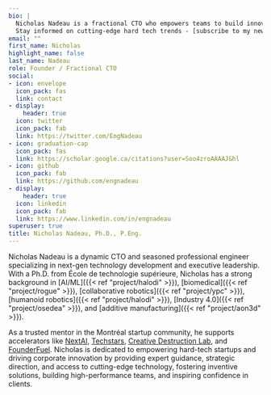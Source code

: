 ```yaml
---
bio: |
  Nicholas Nadeau is a fractional CTO who empowers teams to build innovative, next-generation technologies.
  Stay informed on cutting-edge hard tech trends - [subscribe to my newsletter](https://engnadeau.substack.com). Ready to innovate? [Discover my services]({{< ref "services/" >}}) and accelerate your growth.
email: ""
first_name: Nicholas
highlight_name: false
last_name: Nadeau
role: Founder / Fractional CTO
social:
- icon: envelope
  icon_pack: fas
  link: contact
- display:
    header: true
  icon: twitter
  icon_pack: fab
  link: https://twitter.com/EngNadeau
- icon: graduation-cap
  icon_pack: fas
  link: https://scholar.google.ca/citations?user=Soo4zroAAAAJ&hl
- icon: github
  icon_pack: fab
  link: https://github.com/engnadeau
- display:
    header: true
  icon: linkedin
  icon_pack: fab
  link: https://www.linkedin.com/in/engnadeau
superuser: true
title: Nicholas Nadeau, Ph.D., P.Eng.
---
```


<!--
sync the following bios:
- "bio" above
- "description" in config/_default/params.toml
-->

Nicholas Nadeau is a dynamic CTO and seasoned professional engineer specializing in next-gen technology development and executive leadership. With a Ph.D. from École de technologie supérieure, Nicholas has a strong background in [AI/ML]({{< ref "project/halodi" >}}), [biomedical]({{< ref "project/rogue" >}}), [collaborative robotics]({{< ref "project/ypc" >}}), [humanoid robotics]({{< ref "project/halodi" >}}), [Industry 4.0]({{< ref "project/osedea" >}}), and [additive manufacturing]({{< ref "project/aon3d" >}}).

As a trusted mentor in the Montréal startup community, he supports accelerators like [NextAI](https://www.nextcanada.com/next-ai/), [Techstars](https://www.techstars.com/), [Creative Destruction Lab](https://creativedestructionlab.com/), and [FounderFuel](https://founderfuel.com/). Nicholas is dedicated to empowering hard-tech startups and driving corporate innovation by providing expert guidance, strategic direction, and access to cutting-edge technology, fostering inventive solutions, building high-performance teams, and inspiring confidence in clients.
